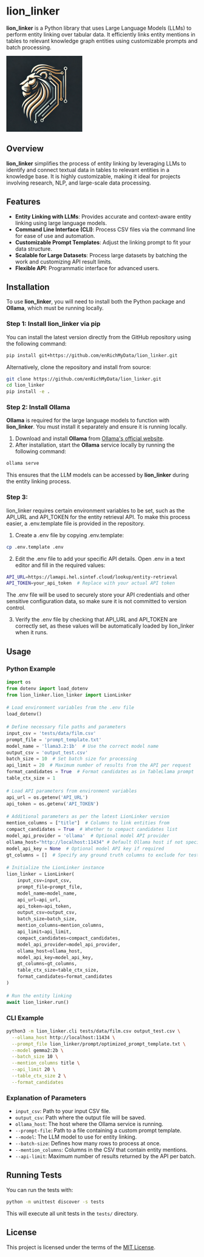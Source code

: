 # lion_linker

**lion_linker** is a Python library that uses Large Language Models (LLMs) to perform entity linking over tabular data. It efficiently links entity mentions in tables to relevant knowledge graph entities using customizable prompts and batch processing.

<img src="logo/logo.webp" alt="lion_linker Logo" width="200"/>

## Overview

**lion_linker** simplifies the process of entity linking by leveraging LLMs to identify and connect textual data in tables to relevant entities in a knowledge base. It is highly customizable, making it ideal for projects involving research, NLP, and large-scale data processing.

## Features

- **Entity Linking with LLMs**: Provides accurate and context-aware entity linking using large language models.
- **Command Line Interface (CLI)**: Process CSV files via the command line for ease of use and automation.
- **Customizable Prompt Templates**: Adjust the linking prompt to fit your data structure.
- **Scalable for Large Datasets**: Process large datasets by batching the work and customizing API result limits.
- **Flexible API**: Programmatic interface for advanced users.

## Installation

To use **lion_linker**, you will need to install both the Python package and **Ollama**, which must be running locally.

### Step 1: Install **lion_linker** via pip

You can install the latest version directly from the GitHub repository using the following command:

```bash
pip install git+https://github.com/enRichMyData/lion_linker.git
```

Alternatively, clone the repository and install from source:

```bash
git clone https://github.com/enRichMyData/lion_linker.git
cd lion_linker
pip install -e .
```

### Step 2: Install **Ollama**

**Ollama** is required for the large language models to function with **lion_linker**. You must install it separately and ensure it is running locally.

1. Download and install **Ollama** from [Ollama's official website](https://ollama.com/download).
2. After installation, start the **Ollama** service locally by running the following command:

```bash
ollama serve
```

This ensures that the LLM models can be accessed by **lion_linker** during the entity linking process.

### Step 3:
lion_linker requires certain environment variables to be set, such as the API_URL and API_TOKEN for the entity retrieval API. To make this process easier, a .env.template file is provided in the repository.

1.	Create a .env file by copying .env.template:
```bash
cp .env.template .env
```

2.	Edit the .env file to add your specific API details. Open .env in a text editor and fill in the required values:
```bash
API_URL=https://lamapi.hel.sintef.cloud/lookup/entity-retrieval
API_TOKEN=your_api_token  # Replace with your actual API token
```
The .env file will be used to securely store your API credentials and other sensitive configuration data, so make sure it is not committed to version control.

3.	Verify the .env file by checking that API_URL and API_TOKEN are correctly set, as these values will be automatically loaded by lion_linker when it runs.

## Usage

### Python Example

```python
import os
from dotenv import load_dotenv
from lion_linker.lion_linker import LionLinker

# Load environment variables from the .env file
load_dotenv()

# Define necessary file paths and parameters
input_csv = 'tests/data/film.csv'
prompt_file = 'prompt_template.txt'
model_name = 'llama3.2:1b'  # Use the correct model name
output_csv = 'output_test.csv'
batch_size = 10  # Set batch size for processing
api_limit = 20  # Maximum number of results from the API per request
format_candidates = True  # Format candidates as in TableLlama prompt
table_ctx_size = 1

# Load API parameters from environment variables
api_url = os.getenv('API_URL')
api_token = os.getenv('API_TOKEN')

# Additional parameters as per the latest LionLinker version
mention_columns = ["title"]  # Columns to link entities from
compact_candidates = True  # Whether to compact candidates list
model_api_provider = 'ollama'  # Optional model API provider
ollama_host="http://localhost:11434" # Default Ollama host if not specified it will use the Default Ollama host anyway
model_api_key = None  # Optional model API key if required
gt_columns = []  # Specify any ground truth columns to exclude for testing

# Initialize the LionLinker instance
lion_linker = LionLinker(
    input_csv=input_csv,
    prompt_file=prompt_file,
    model_name=model_name,
    api_url=api_url,
    api_token=api_token,
    output_csv=output_csv,
    batch_size=batch_size,
    mention_columns=mention_columns,
    api_limit=api_limit,
    compact_candidates=compact_candidates,
    model_api_provider=model_api_provider,
    ollama_host=ollama_host,
    model_api_key=model_api_key,
    gt_columns=gt_columns,
    table_ctx_size=table_ctx_size,
    format_candidates=format_candidates
)

# Run the entity linking
await lion_linker.run()
```

### CLI Example

```bash
python3 -m lion_linker.cli tests/data/film.csv output_test.csv \
  --ollama_host http://localhost:11434 \
  --prompt_file lion_linker/prompt/optimized_prompt_template.txt \
  --model gemma2:2b \
  --batch_size 10 \
  --mention_columns title \
  --api_limit 20 \
  --table_ctx_size 2 \
  --format_candidates
```

### Explanation of Parameters

- `input_csv`: Path to your input CSV file.
- `output_csv`: Path where the output file will be saved.
- `ollama_host`: The host where the Ollama service is running.
- `--prompt-file`: Path to a file containing a custom prompt template.
- `--model`: The LLM model to use for entity linking.
- `--batch-size`: Defines how many rows to process at once.
- `--mention_columns`: Columns in the CSV that contain entity mentions.
- `--api-limit`: Maximum number of results returned by the API per batch.

## Running Tests

You can run the tests with:

```bash
python -m unittest discover -s tests
```

This will execute all unit tests in the `tests/` directory.

## License

This project is licensed under the terms of the [MIT License](LICENSE).
